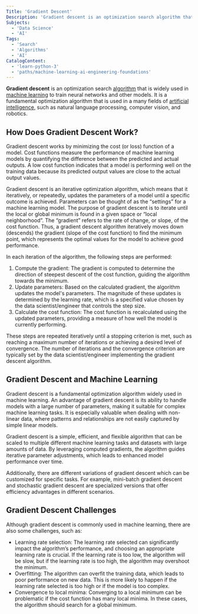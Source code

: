 ```yaml
---
Title: 'Gradient Descent'
Description: 'Gradient descent is an optimization search algorithm that is widely used in machine learning to train neural networks and other models.'
Subjects:
  - 'Data Science'
  - 'AI'
Tags:
  - 'Search'
  - 'Algorithms'
  - 'AI'
CatalogContent:
  - 'learn-python-3'
  - 'paths/machine-learning-ai-engineering-foundations'
---
```


**Gradient descent** is an optimization search [algorithm](https://www.codecademy.com/resources/docs/general/algorithm) that is widely used in [machine learning](https://www.codecademy.com/resources/docs/ai/machine-learning) to train neural networks and other models. It is a fundamental optimization algorithm that is used in a many fields of [artificial intelligence](https://www.codecademy.com/resources/docs/ai), such as natural language processing, computer vision, and robotics.

## How Does Gradient Descent Work?

Gradient descent works by minimizing the cost (or loss) function of a model. Cost functions measure the performance of machine learning models by quantifying the difference between the predicted and actual outputs. A low cost function indicates that a model is performing well on the training data because its predicted output values are close to the actual output values.

Gradient descent is an iterative optimization algorithm, which means that it iteratively, or repeatedly, updates the parameters of a model until a specific outcome is achieved. Parameters can be thought of as the “settings” for a machine learning model. The purpose of gradient descent is to iterate until the local or global minimum is found in a given space or “local neighborhood”. The “gradient” refers to the rate of change, or slope, of the cost function. Thus, a gradient descent algorithm iteratively moves down (descends) the gradient (slope of the cost function) to find the minimum point, which represents the optimal values for the model to achieve good performance.

In each iteration of the algorithm, the following steps are performed:

1. Compute the gradient: The gradient is computed to determine the direction of steepest descent of the cost function, guiding the algorithm towards the minimum.
2. Update parameters: Based on the calculated gradient, the algorithm updates the model's parameters. The magnitude of these updates is determined by the learning rate, which is a specified value chosen by the data scientist/engineer that controls the step size.
3. Calculate the cost function: The cost function is recalculated using the updated parameters, providing a measure of how well the model is currently performing.

These steps are repeated iteratively until a stopping criterion is met, such as reaching a maximum number of iterations or achieving a desired level of convergence. The number of iterations and the convergence criterion are typically set by the data scientist/engineer implementing the gradient descent algorithm.

## Gradient Descent and Machine Learning

Gradient descent is a fundamental optimization algorithm widely used in machine learning. An advantage of gradient descent is its ability to handle models with a large number of parameters, making it suitable for complex machine learning tasks. It is especially valuable when dealing with non-linear data, where patterns and relationships are not easily captured by simple linear models.

Gradient descent is a simple, efficient, and flexible algorithm that can be scaled to multiple different machine learning tasks and datasets with large amounts of data. By leveraging computed gradients, the algorithm guides iterative parameter adjustments, which leads to enhanced model performance over time.

Additionally, there are different variations of gradient descent which can be customized for specific tasks. For example, mini-batch gradient descent and stochastic gradient descent are specialized versions that offer efficiency advantages in different scenarios.

## Gradient Descent Challenges

Although gradient descent is commonly used in machine learning, there are also some challenges, such as:

- Learning rate selection: The learning rate selected can significantly impact the algorithm’s performance, and choosing an appropriate learning rate is crucial. If the learning rate is too low, the algorithm will be slow, but if the learning rate is too high, the algorithm may overshoot the minimum.
- Overfitting: The algorithm can overfit the training data, which leads to poor performance on new data. This is more likely to happen if the learning rate selected is too high or if the model is too complex.
- Convergence to local minima: Converging to a local minimum can be problematic if the cost function has many local minima. In these cases, the algorithm should search for a global minimum.
